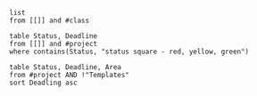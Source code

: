 ```dataview
list
from [[]] and #class
```


```dataview
table Status, Deadline
from [[]] and #project
where contains(Status, "status square - red, yellow, green")
```


```dataview
table Status, Deadline, Area
from #project AND !"Templates"
sort Deadling asc
```